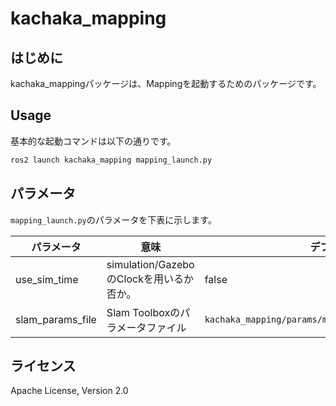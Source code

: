 # kachaka_mapping

## はじめに

kachaka_mappingパッケージは、Mappingを起動するためのパッケージです。

## Usage

基本的な起動コマンドは以下の通りです。

```bash
ros2 launch kachaka_mapping mapping_launch.py
```

## パラメータ

`mapping_launch.py`のパラメータを下表に示します。

|パラメータ|意味|デフォルト値|
|---|---|---|
|use_sim_time|simulation/GazeboのClockを用いるか否か。|false|
|slam_params_file|Slam Toolboxのパラメータファイル|`kachaka_mapping/params/mapper_params_online_sync.yaml`|

## ライセンス

Apache License, Version 2.0
